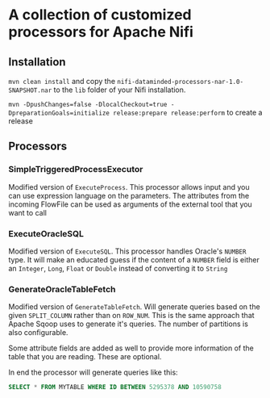 # A collection of customized processors for Apache Nifi

## Installation

`mvn clean install` and copy the `nifi-dataminded-processors-nar-1.0-SNAPSHOT.nar` to the `lib` folder of your Nifi installation.

`mvn -DpushChanges=false -DlocalCheckout=true -DpreparationGoals=initialize release:prepare release:perform` to create a release

## Processors
### SimpleTriggeredProcessExecutor
Modified version of `ExecuteProcess`. This processor allows input and you can use expression language on the parameters. The attributes from the incoming FlowFile can be used as arguments of the external tool that you want to call

### ExecuteOracleSQL
Modified version of `ExecuteSQL`. This processor handles Oracle's `NUMBER` type. It will make an educated guess if the content of a `NUMBER` field is either an `Integer`, `Long`, `Float` or `Double` instead of converting it to `String`

### GenerateOracleTableFetch
Modified version of `GenerateTableFetch`. Will generate queries based on the given `SPLIT_COLUMN` rather than on `ROW_NUM`. This is the same approach that Apache Sqoop uses to generate it's queries. The number of partitions is also configurable.

Some attribute fields are added as well to provide more information of the table that you are reading. These are optional.

In end the processor will generate queries like this:
``` sql
SELECT * FROM MYTABLE WHERE ID BETWEEN 5295378 AND 10590758
```

